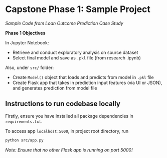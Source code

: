 # Capstone Phase 1: Sample Project

_Sample Code from Loan Outcome Prediction Case Study_

**Phase 1 Objectives**

In Jupyter Notebook:
* Retrieve and conduct exploratory analysis on source dataset
* Select final model and save as `.pkl` file (from research .ipynb)

Also, under `src/` folder:
* Create `Model()` object that loads and predicts from model in `.pkl` file
* Create Flask app that takes in prediction input features (via UI or JSON), and generates prediction from model file

## Instructions to run codebase locally

Firstly, ensure you have installed all package dependencies in `requirements.txt`.

To access app `localhost:5000`, in project root directory, run
```bash
python src/app.py
```

_Note: Ensure that no other Flask app is running on port 5000!_